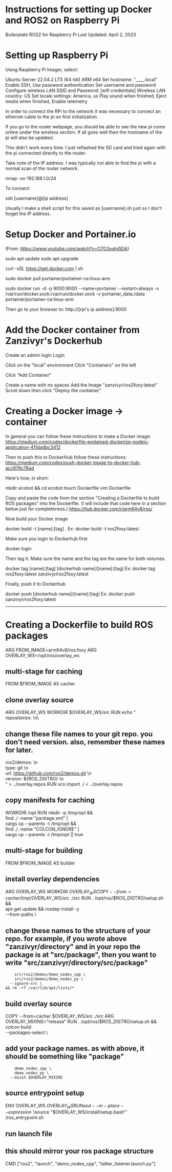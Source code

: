 # Instructions for setting up Docker and ROS2 on Raspberry Pi
Boilerplate ROS2 for Raspberry Pi
Last Updated: April 2, 2023

# Setting up Raspberry Pi
Using Raspberry Pi Imager, select:

Ubuntu Server 22.04.2 LTS (64-bit) ARM x64
Set hostname: "____.local"
Enable SSH, Use password authentication
Set username and password
Configure wireless LAN
SSID and Password: [wifi credentials]
Wireless LAN country: US
Set locale settings: America, us
Play sound when finished, Eject media when finished, Enable telemetry

In order to connect the RPi to the network it was necessary to connect an ethernet cable to the pi on first initialization.

If you go to the router webpage, you should be able to see the new pi come online under the wireless section. If all goes well then the hostname of the pi will also be updated.

This didn't work every time. I just reflashed the SD card and tried again with the pi connected directly to the router.

Take note of the IP address. I was typically not able to find the pi with a normal scan of the router network.

nmap -sn 192.168.1.0/24

To connect:

ssh [username]@[ip address]

Usually I make a shell script for this saved as [username].sh just so I don't forget the IP address.

# Setup Docker and Portainer.io
(From: https://www.youtube.com/watch?v=O7G3oatg5DA)

sudo apt update
sudo apt upgrade

curl -sSL https://get.docker.com | sh

sudo docker pull portainer/portainer-ce:linux-arm

sudo docker run -d -p 9000:9000 --name=portainer --restart=always -v /var/run/docker.sock:/var/run/docker.sock -v portainer_data:/data portainer/portainer-ce:linux-arm

Then go to your browser to:
http://[rpi's ip address]:9000

# Add the Docker container from Zanzivyr's Dockerhub
Create an admin login
Login

Click on the "local" environment
Click "Containers" on the left

Click "Add Container"

Create a name with no spaces
Add the Image "zanzivyr/ros2foxy:latest"
Scroll down then click "Deploy the container"

# Creating a Docker image -> container
In general you can follow these instructions to make a Docker image: https://medium.com/codex/dockerfile-explained-dockerize-nodejs-application-411dadbc3412

Then to push this to DockerHub follow these instructions: https://medium.com/codex/push-docker-image-to-docker-hub-acc978c76ad

Here's how, in short:

mkdir ecobot && cd ecobot
touch Dockerfile
vim Dockerfile

Copy and paste the code from the section "Creating a Dockerfile to build ROS packages" into the Dockerfile. (I will include that code here in a section below just for completeness.) https://hub.docker.com/r/arm64v8/ros/

Now build your Docker image

docker build -t [name]:[tag] .
Ex: docker build -t ros2foxy:latest .

Make sure you login to Dockerhub first

docker login

Then tag it. Make sure the name and the tag are the same for both volumes.

docker tag [name]:[tag] [dockerhub name]/[name]:[tag]
Ex: docker tag ros2foxy:latest zanzivyr/ros2foxy:latest

Finally, push it to Dockerhub

docker push [dockerhub name]/[name]:[tag]
Ex: docker push zanzivyr/ros2foxy:latest

--------------------------------

# Creating a Dockerfile to build ROS packages
ARG FROM_IMAGE=arm64v8/ros:foxy
ARG OVERLAY_WS=/opt/ros/overlay_ws

## multi-stage for caching
FROM $FROM_IMAGE AS cacher

## clone overlay source
ARG OVERLAY_WS
WORKDIR $OVERLAY_WS/src
RUN echo "\
repositories: \n\
## change these file names to your git repo. you don't need version. also, remember these names for later.
  ros2/demos: \n\
    type: git \n\
    url: https://github.com/ros2/demos.git \n\
    version: ${ROS_DISTRO} \n\
" > ../overlay.repos
RUN vcs import ./ < ../overlay.repos

## copy manifests for caching
WORKDIR /opt
RUN mkdir -p /tmp/opt && \
    find ./ -name "package.xml" | \
      xargs cp --parents -t /tmp/opt && \
    find ./ -name "COLCON_IGNORE" | \
      xargs cp --parents -t /tmp/opt || true

## multi-stage for building
FROM $FROM_IMAGE AS builder

## install overlay dependencies
ARG OVERLAY_WS
WORKDIR $OVERLAY_WS
COPY --from=cacher /tmp/$OVERLAY_WS/src ./src
RUN . /opt/ros/$ROS_DISTRO/setup.sh && \
    apt-get update && rosdep install -y \
      --from-paths \
## change these names to the structure of your repo. for example, if you wrote above "zanzivyr/directory" and in your repo the package is at "src/package", then you want to write "src/zanzivyr/directory/src/package"
        src/ros2/demos/demo_nodes_cpp \
        src/ros2/demos/demo_nodes_py \
      --ignore-src \
    && rm -rf /var/lib/apt/lists/*

## build overlay source
COPY --from=cacher $OVERLAY_WS/src ./src
ARG OVERLAY_MIXINS="release"
RUN . /opt/ros/$ROS_DISTRO/setup.sh && \
    colcon build \
      --packages-select \
## add your package names. as with above, it should be something like "package"
        demo_nodes_cpp \
        demo_nodes_py \
      --mixin $OVERLAY_MIXINS

## source entrypoint setup
ENV OVERLAY_WS $OVERLAY_WS
RUN sed --in-place --expression \
      '$isource "$OVERLAY_WS/install/setup.bash"' \
      /ros_entrypoint.sh

## run launch file
## this should mirror your ros package structure
CMD ["ros2", "launch", "demo_nodes_cpp", "talker_listener.launch.py"]

